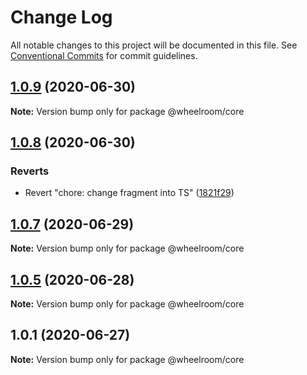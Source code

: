 # Change Log

All notable changes to this project will be documented in this file.
See [Conventional Commits](https://conventionalcommits.org) for commit guidelines.

## [1.0.9](https://github.com/wheelroom/wheelroom/compare/@wheelroom/core@1.0.8...@wheelroom/core@1.0.9) (2020-06-30)

**Note:** Version bump only for package @wheelroom/core





## [1.0.8](https://github.com/wheelroom/wheelroom/compare/@wheelroom/core@1.0.7...@wheelroom/core@1.0.8) (2020-06-30)


### Reverts

* Revert "chore: change fragment into TS" ([1821f29](https://github.com/wheelroom/wheelroom/commit/1821f2940ac9e11ab9cb99c8d3db25df2dfebe47))





## [1.0.7](https://github.com/wheelroom/wheelroom/compare/@wheelroom/core@1.0.5...@wheelroom/core@1.0.7) (2020-06-29)

**Note:** Version bump only for package @wheelroom/core





## [1.0.5](https://github.com/wheelroom/wheelroom/compare/@wheelroom/core@1.0.1...@wheelroom/core@1.0.5) (2020-06-28)

**Note:** Version bump only for package @wheelroom/core





## 1.0.1 (2020-06-27)

**Note:** Version bump only for package @wheelroom/core
